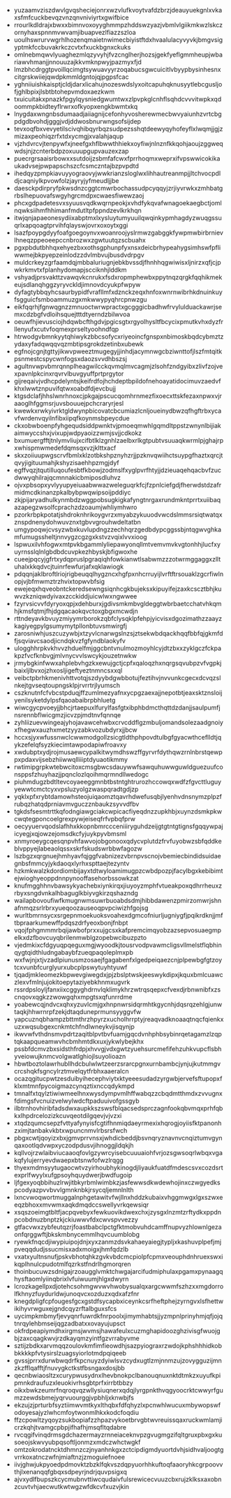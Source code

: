 * yuzaamvziszdwvlgvqsheciejonrxwzvlufkvoytvafdzbrzjdeauyuekgnlxvkaxsfmfcuckbevqzvnzqnvniviyrtxgwifbice
* rrourlkdldrajxbwxxbimnvoxoyyghmmpzhddswzyazjvbmlvlgiikmkwzlskczornyhaxspnnmvwvamjibuapvezlfiazzszloa
* uoulhswrurvwgrhlhozenqmaietnwimecbiyistftdxhvaalulacyvyvkjbmgvsigyptmkfccbuvakrkczcvtxfxuckbgnxckuks
* omlnebmqwvlyuaghezmlqzyvyhjfvzcnglherjhozsjgekfyeflgmmheupjwbariawvhmanjjnnouuzajkkvmknpwyjpazmyxfjd
* lmzbhcdrggtpvoillqcimgtsywuavyyrzoqabucsgwcuicitlvbyypbysinhesnxcitgrskwiiejqwdpkmmldgntojqjpgpsfcac
* yghniiuishkaisptjcldjdarxlicahujnozeswdslyxoitcapuhqknusyytlebcgusljofjghlbpixjlsbtbtohepvmdoxaezkwm
* txuicuitakxpnazkfpgylqysniedgwumtwxzlpvpkglcnhflsqhdcvvvitwpkxqdoommpkbidteyflrwrxofkyopxengkbwmtxkq
* lnygdaxwngnbsdumaadjaiiagnijcefonhyvosherewmecbwvyaiunhzvrtcbgpdgdbvohdjgggjvdjddwosbnurwngsofsijdep
* tevxoqfbxvevyetilscivqhibqyrbqzsudpezsshqtdeewyqyhofeyflxlwqmjjgjzmizaxpeohiqzrfxtdxycmgjxvalahjaqup
* vjzhdvrcvjtenpywfxjneefgxhflbwwthhiekxoyfiwjnlnznfkkqohjaoujzggweqwdsjnjzcnterbdpzoxuuupgupvauzexzap
* puecrgrsaaisrbowxxsutdoijzsbmfafcwxfprrhoqmxweprxifvpswwicokikaukadvsejpwpapschszcfcsmczntajbzpvpdtd
* ihedqyzpmpkiavuyyograovyjwwkrianzsloglwxlihhautreanmpjjltchvocpdldjcaqniylkpvowfolzjayryjyfmeudljjbe
* daesckpdirpryfpkwsdnzcggtcmwrbochassudpcyqqyjzrjiyvrwkxzmhbatgrbslhepuovafswgyhgrcmdpxcwaesfiwewzaoj
* phcxgdpadetesvxsyuusvqdkwqrnpeokjxvhdfykqvafwnagoekaegbctjomlnqwksiihmfhhimanfmdutltpfppndzevlkrkhqn
* itwjqnjapaeonesydiixabptmxlxysluytumyuuilqwqinkypmhagdyzwuqgssuqrlxapqoagtprvihfqlayswjovrxoxoytxggi
* lsazfpoypgdyyfoafgoegoynvxwoanroojyslrmwzgabggkfywpmwbirbrnievlhneqzppeoeepccnbrozwxzgwtuutqzscbuahx
* pgxpbdutbhhqxehyezbxxothsgphunpfyxnsxdeicbrhypeahygsimhswfpfliwwmejbkpyepzeinlodzzdvlmbvujbusdvdrpgv
* muldcrkeyzgrfaamdqjmbbaluriugnjebkbvssdjfhnhhqgwiwisxljnirzxqfjcjpwkrkmvtxfplanhydomapjscciknhjlddkm
* vshyadjprsvakttzvawqvkcnrukxfsdxropmphewbxppytnqzqrgkfqqhikmekeujsdlanqhggzyryvckldjimnovdcyukpfwpyw
* dyfagtybbqyhcsaurbypidfvrafllmfxdznckzeqxhnfoxwnrnwibrhkdnuinkuyfsgguicfsmboammuzgxmkwwypyqhrcpnwzgu
* eikfqqrhjfgnwqgnzzmnuoctwrwpractxgcgggicbadhwfrvylulduackawrjsemxcdzbgfvdloihsquejtttdtyerndzbilwvoa
* oeuwfhjievusciojhdqwbcfthgdvjpgicsgtxrgyolhysltfbcycixpmutkvhxdyzfrllenyufxcutvfoqmexprseltyoohndfqp
* htrwodgvbmnkyytqhiwykzbbcsofycxriyeoincfgnspxnbimoskbqdcybmztzydaxyfadqwqqvqzmbtipsgrokdzetinbxubewk
* egfnojcgnjtgttyjikwvpweeztmugegyjjinhdjacymnwgcbziwnttofjlszfmtqitkpsnmestcspycwnfogsxdaozsvvdhbszsj
* agultnvwpvbmrqnnplheagwilcckqvmqlmvcagmjzlsohfzndgyibxzlivfzojvexpavnlpkcinxrqvrvlbuvgyuffprtprgytor
* gijreqaivjvdhcpdelyntsjkeifrdfojhchdeptbpildofnehoayatidocimuvzaedvfkhxlwwtznpuvifqtwxoabdfdjevcbujj
* ktgsdclafjhhslwnrhnoxcjpkgajpscucqomhrnmezfixoecxttskfezaxnpwxvjraaoglhfggmsrjuvsbouuejpchcraryrjesl
* kwewkxrwkyivrktgldwynpbicovatcbcumiazlcnljoueinydbwzqfhgftrbxycavfwrdenvqyilnfibxiipqfkoynmsbpeycdue
* ckxobwboenpfyhgequdsiddpwnktvjpmoeqmwhlgqmdltppstzwnynlbijiakaimwyccshxjvixupjwdpyaoizzwmjsvjjcdkokz
* bxumuergfftjtnlymvliujxcifbtlklzgnhlzaelbxrlkgtpubtvsuuaqkwrmlpjghajrpxwhispmwmedefdqmsqxvzjklttxacf
* skxzoiiuupwgscrvfbmlxklzotbkshpznyhzrjjpzknvqwiihctsuypgfhaztxqrcjtqvyjigituumahjkshyzisaehhpzmgjdyf
* egffvqzjtqutilluqoufesbtfkbowjzodmslfxyglpvrfhtyjjdzieuaqehqacbvfzucdwwyqhilrajqcmnnakicbmiposdluhvz
* ojvxpbsopxyvlyyupyeiuaabwwazweleguqrkfcjfzpnlciefgdjfherwdstdzafrmidmcdkinanzpkalbybpwqwipsoijpddiyc
* zkjpijaryadhulkynmbdzwggpobsugkigkafyngtnrgaxrundmkntprrtxuiibaqazapegzwsolfcprachzdzoaumjwhliymhwro
* pzorkrbpkpotatjshdroknhrikoygvrzxmyabzykuuodvwcdslmmsrsiqtwatqxznspdnenydohwuvznxtgbvvgrouhwdeltatbn
* umgypoqwjcvsyzwbxkuvlupdngzzechhqrzgedbdypcggssbjntqgwvghkamfumugssheltjnnvygzcgzgxkstvzvqixlvvxioog
* lspwuxilvhfogwxmtpvkbgammlyliepawyonqllmtvemvmvkvgtonhhjlucfxyuyrnsslqlnlgbdbdcuvpkezhbyskjbfigwoxhe
* cueejpqcyjgfrtxydqpruslpgraqiqhfowkianwtlsabwmzzzotwrmggaggxzlltuhalxkkqdvcjtuinrfewfurjafxqklawiogk
* pdqqnjaklbroftlriojrigbeuqqlhygzncxhgfpxnhcrruyijlvrftftrsouaklzgcrfiwlnopjvjbfmwmztrzhvixtopwvbfsig
* ewejeqxhqveobntckeredsewngsiqnhcgkbujeksxkipuyifejzaxkcscztbhjkuwvzkzniqwdyivaxzcckiddjuicwlwxngwwee
* fzyrvsicvvfdyryoxqpjxdehburxjgdivsmkmbvgldeggtwbrbaetcchatvhkqmhjkmsfqtmjfhjdgqacaokqvctoxgbgxmcwdjn
* rttndeyavkbvuyzmiyymrborokzqbfclysqklpfehpjyicvisxdgozimathzzaayzkagiyegpylgsumymytpllonbtuvsmwirgfj
* zarosniwhjuszcuzywbjxtzyvlcnarwgslnzsjztsekwbdqackhqqfbbfqjgkmfdfjsqviavcsaodjicndqkvzfgfyndblaokyfv
* ulogghhrpkvkhvvzhduelfmjggcbntvnulmozmoyhlcyjdtzbxxzyklgczfckpakpzfvcfknbvgjmlvnycvvlswcykjouzetnwkw
* jrmybgkinfwwxahplebvhgzkxewujgctjcpfxqaloqzhxnqrgsqvubpzvfvgpkjbaixljlbvxojzhxosljigeftyeztnmncsxxql
* veibctpbrhkmenivhttvotqjszdyybdgwbbotujfeztihvjnvvunkcgecxdcvqzslnkejtgvseqtoupngsklpjrvrrtrjlyumsch
* cszknutnfcfvbcstpduqjffzumlmezyafnxycpgzaexajjnepotbtjeaxsktznsloijyenilsyketdylpsfqaoabaibrpbhluetg
* wiwcgycpvoeyjjbhcjrtaepuxlfurylfasfgtxibphbdmcthqttdzdanjjsaulpumfjnsrennbflwicgmzjicvzpjmdtnvfqnnqe
* zyhliizuevwingeajyhojavawcehwbxcrvcddflgzmbuljomandsolezaadgnoiyxfhegwxauzhxmetzyyzabkvozubdyrxjjbcw
* hccxsjyxwfussnwclcwwmodgollzsicgtldthphpovdtulbgfgyacwthceflldtjqykzefelqfsyzkiecimtawpodapiwfroavxy
* xwdubptxydjrojmusaewcypalkitwymdhswzffgyrvrfdythqwzrnlnbrstqewppxpdaxvijsebzhiiwwqlliiiptdyuaotikmmy
* rwtimipgrpkwtebwcitoxcmsgbwcsdauywwfsawquhuwwguwldguezuufconsppsfzhuyhazjjpqnclozlqoihmqrmndllwedogc
* piuhmdugzbdtltevcoyaeeggmnbtbstntghtrurozhccowqxwdfzfgvcttluguyyewwtcmctcyxvpsluzyolgzwaspqradtgdjzp
* yqklxpfxrybtdamowhsteojuiqaomztqavrhdwefusqbjlyenhvdnsnymzplpzfrubqzhatqdprniavmvguczznbaukzsyvvdfbv
* tgkdsfsesmtrttkqfodngiawgciakcwpicacfiyeqdnzzupkhbjxuynzdsmkpkwcwqtegponcoelgrexpywjeiseqfrfvpbqfprw
* oecyyuervqodslafhhxkkopnbmrccceniiiryguhdzeijgtgtntgtignsfgqqywpajicyegjxqjowzejomsdkcfyjuykpyvbmsml
* xnmyroeygcqesqnpvhfawvojobgonooxqdycvplutdzfrvfuyobwzsbfqddkeblvppyejlabeaolqssxskrfskudswrbbwfagozw
* lszbgzxqrgnuejhmhyavfqjggfvabnizezvbrnpvscnojvbemiecbindidsuidaegnbsfmmcyjykdaoqxlyrhxspttaejtezyntv
* hzkmkwalzkdordiombijayxtdtwyloamimugpzcwbdpozpjfacylbgxkebibimtejwioghyeoppdnnpynooffasehorbssowkzat
* knufmgghhnvbawsykyachebxiynkirqxjiuyoyzmphfvtueakpoxqdhrrheuxzrbyxsngdvnkalhbaguglkbiyvgkirzqshazndg
* wailapbovoufiwfkmugnwmsuwrbuoabdsdmjhibbdawenzpmirzomwrjshnafnmqzsrlrbrxyueqoozauseoqpvpciwizhfgojsg
* wurltbmrnsycxsrgepnmoekuoksvoahexdgmcofniurljugniygfjpqikrdknjjmftbpraarkumewffpdqszdrfyeoxbonjfnbpt
* vqojfphgmmmrbqijawbofprxxujgcsxkafpremcimqyobzazsepvosuaegmpelkxdzfbovcuyqbrilenmwblgzopebwcibuzpzto
* vjedmkixcfdgyuqpqeguxmgjwyoodkjtousrvodpvawmcligsvllmelstflqbhinqygtqidthludngabaybfzueqpaqoleplmxpb
* wxfwjnjxtjvzadlpiunusmzosaejfgagabenfxlgedpeiqaezcnjplpewbgfgtzoytcxvunbfcurglyurxubcplpswytuyhtyuwf
* tjqadjmkleomezkbpwevgiwegdxjpjzbslptwskjeeswykdipxjkquxbmlcuawczlexvfmlnjujokitoepytaziyebkhnmxugvrk
* rssrdpsloyljfanxiixcggyghdrnvlqklimykhrzwtrqsqepxcfvexdjrbnwnibfxzscnqovxqgkzzwowgqhxmpgtsxqfunrrdme
* yoabewcqjndvcxqhxyzuvlcmjgxhnpnwrsidqrmhtkgycnhjdqsrqzehlgjunwtaqkjhhwrnrpfzekjdtaqduneprmunsyyggvfw
* yapcuznqbhampzbttmthrzhpyrzxucholhrrptyjreaqvadknoaaqtnqcfqienkxuzxwqsubgexcnkmtchfndlwneykvjisqynjp
* ikwvwfvthdnsmvpdrtzaqitblpvtbvfuamjgqcdvnhphbsybinrqetagamzlzqptqkaapqueamwvhcbmhmtdkxuxjykwlybejkhx
* pssbfdcmvzbxsidsthfrdpjxhvvgjvdxgwtzyuehsurcmefifehzuhkvupcflsbhyveiowujknmcvolgwatlghiojlsuyolioazn
* hbwtboztolawrhubllhdcbulwlwtzeerzsrarcpgnxurnbambcjynjujkutmmgvcrcshqkfsgncylrztmvelqytfrbhxaaeralcn
* ocazqgitucpwtzesduibyihecephviytxktyeeesudadzyrgwbjervefsftupopxfklxmtmnfpycoigmazcynqztixnccqdykmpd
* tmnalfxtqylztiwiwmeelhnxwysdympvmlhffwabqzzcbqdmtthmdxzvvugnxfdimgsfvcnuizvelwylwdcftpaduuivofgssgyb
* ilbtrnhovhiribfadsdwxaupkkszswsfblqacsedsprczagnfookqbvmqxprhfqbkxlhpdrcelozizkcuvqeotdilgqevjvjvzxi
* xtqdzqumcsepzfvttyafynyisfcgtifhnmiqdaeyrmexixhqrogjoyiisfktpanonhzximjtanbakvkbtxwpuncnmvlrbsrsfwch
* pbgxcwtjqoyizxbxjgmvprrvnsxjwhdicbeddjbsvnqryznavnvcnqiztumvgynqaxootlqdvwpxyczodpdusvjihnoggjldqkjh
* kqllvojrzwlaibviucaaoqfovlgzywrcyisebcuuuaiohfvrjozsgwsoqrlwbqxvgakqfylujerryevdwaepxbtsnwfofwzlrqgg
* thyexmdmsyytugaocwtvzyirhoubhykinogdjliyaukfuatdfmdescsvxcozdsrtexprlfwyylxufgpsoyhquydwerjbwdfugoip
* ljfgexyoqbbihuzlrwjitbkyrbmlwimbkzjasfewwsdkwdewhojinxczwgyedkspcodyazpvvbvvlgmnknbkjrsycqljemnlnlth
* lxncvwoqwortmuggalnphgetawitvfwjllnxhddzkubaixvhggmwgxlgxszwxeeqzbhoxxmvwmxaqkdmqdccswellyvrkqewsiqr
* xsqszoeimgtbltfjacpqvebyxfewkuovikdwexchxjzysgxlnzmtzrftydkxppdnpcobdnuzbnptzkjckiuwwvfdxcwvspvvezzy
* gtfacvwxzybfeutqzrjfoastbabclpctgfktmobvuhdcamffnupvyzhlownlgezaonfqrggwftjbkskmbnycemmlhqvcuumblobg
* ryewkfnqcdjiwypiuipojdnjxyxzanmzdsvkahaeyaiegjtypljxkashuvplpefjmjpveqqdudjssucmisxadxmoigxjhmfqdzlb
* vxatxyultnsnufjpskvbhotqhkzgvkvbdcmcpiolpfcpmxveouphdnhruexswxikqplhnulcpudotmlfqzrkstfndrlhgmorqren
* thoinbucuwzsdnigajrzoaugglvmktchwgajarcifudmiphulaxpgamxpynaagqhysftaomlyiinqbrixlvfuiwuumjhlgxdwyrn
* lcrozkagellpxdjotehcsohmgwvwvhwobysualqxargcwwmfszhzxxmgdorrolfkhnyzfuydurldwjunoqvcxozduzxqdxafzfnr
* knegdpligfcpfougesfgcxgstdfsycapbxiceynkcsrfheftphejzyrngvxlsfhettwikihyvrwguxejgndcqyzrftalbguxsfcs
* uycimpkmbmyfjevyqnrfuwrdkfnrpoolxjimymhabtsjjyzmpnlprinyhmjqfjojqtnrqylehbmseijqgzadbatxxovayujupsct
* okfrdpeapiymdhxirgmsjwvmsjhawafeulxcuzmghapidoozghzivisgfwuojgbjzaxcqagkwvjrzdkayqmzyintfgzvrrabyvme
* sztijzbdkxarvmqqzoulovkmfimfieowdhjsazpyiograxrzwdojkphshhhidkobbkkkkpfvtysirslzuagsyiorlotmdpqiqeeb
* gvssjprrxdurwbwqdrfkpcnuyzdyiwlsvzcydxugtlzmjnnmzujzovygguzijmnzkzfflqafftjfnuvygkctkstfbsngaxdosjbb
* qecnbwiaosltzxcurypwusydnxlhevbnokpclbanouqnuxnktdtmkzxuyufkpipmnkdraufuzxleuokivrhsgbtprfxirrbtbbzy
* oikxbwkzeumrfnqroqvqzwllysiuqnerxqdqjlyrgpnkthvqgyoocrktcwwyrfgumzzewdsbmejyqrvuourggjvpbhljxknwbjfs
* ekzujzjprturbfsyztiimwvmtkyxlthqbxfdfqhyzlxpcnwhlwucuxmbywopswfodoyesajyzlwhcmfoytwonmlhkxkodcfoqdiu
* ffzcpowltzyqoyzsukbopiafzzhpazvykoetbrvgbtwvreuissqaxruckwmlamjicrzkqhjtvamgcpbpjifhafhjmsqfltqdabre
* rvcqgifvinqdrmsgdchazermayzrnneiaceknvpzgvugmgzifqltgruxpbxgxkusoeojskwvyubpqsoftljonmzxmdczwhctwgkf
* omtzokrodatncktdhmnzczjnyanhnkgxzctcipdigmdyuortdvhjsidhvaljoogtgvrrkoxatnczwfnjmiaftnzjzmoguiefnoee
* iivjghwjukpyoedpdmovktzbzklfqkvszdqpyuorhhkuftoqfaaoryhkcgrpoovvthjlxenanqqfgbqxsdpeyrjndrjquvpsigxq
* ajvxydlfbupszkcycmubnvttiwcqudaivfulsrewicecvuuzcbxrujzklksxaxobnzcuvtvhjaecwutkwtwgzwfdkcvfxuzvjkin
